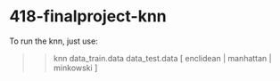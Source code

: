 # 418-finalproject-knn
To run the knn, just use:
>>knn data_train.data data_test.data [ enclidean | manhattan | minkowski ]
